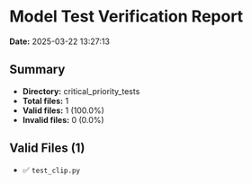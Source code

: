 # Model Test Verification Report

**Date:** 2025-03-22 13:27:13

## Summary

- **Directory:** critical_priority_tests
- **Total files:** 1
- **Valid files:** 1 (100.0%)
- **Invalid files:** 0 (0.0%)

## Valid Files (1)

- ✅ `test_clip.py`


